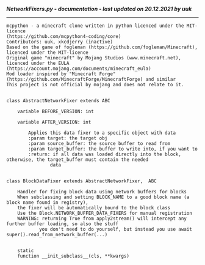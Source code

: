 ***NetworkFixers.py - documentation - last updated on 20.12.2021 by uuk***
___

    mcpython - a minecraft clone written in python licenced under the MIT-licence 
    (https://github.com/mcpython4-coding/core)
    Contributors: uuk, xkcdjerry (inactive)
    Based on the game of fogleman (https://github.com/fogleman/Minecraft), licenced under the MIT-licence
    Original game "minecraft" by Mojang Studios (www.minecraft.net), licenced under the EULA
    (https://account.mojang.com/documents/minecraft_eula)
    Mod loader inspired by "Minecraft Forge" (https://github.com/MinecraftForge/MinecraftForge) and similar
    This project is not official by mojang and does not relate to it.


    class AbstractNetworkFixer extends ABC

        variable BEFORE_VERSION: int

        variable AFTER_VERSION: int
            
            Applies this data fixer to a specific object with data
            :param target: the target obj
            :param source_buffer: the source buffer to read from
            :param target_buffer: the buffer to write into, if you want to
            :return: if all data was loaded directly into the block, otherwise, the target_buffer must contain the needed
                    data


    class BlockDataFixer extends AbstractNetworkFixer,  ABC
        
        Handler for fixing block data using network buffers for blocks
        When subclassing and setting BLOCK_NAME to a good block name (a block name found in registry),
        the fixer will be automatically bound to the block class
        Use the Block.NETWORK_BUFFER_DATA_FIXERS for manual registration
        WARNING: returning True from apply2stream() will intercept any further buffer loading, so also the stuff
                you don't need to do yourself, but instead you use await super().read_from_network_buffer(...)


        static
        function __init_subclass__(cls, **kwargs)